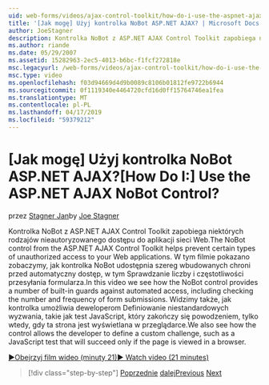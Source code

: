 ```yaml
---
uid: web-forms/videos/ajax-control-toolkit/how-do-i-use-the-aspnet-ajax-nobot-control
title: '[Jak mogę] Użyj kontrolka NoBot ASP.NET AJAX? | Microsoft Docs'
author: JoeStagner
description: Kontrolka NoBot z ASP.NET AJAX Control Toolkit zapobiega niektórych rodzajów nieautoryzowanego dostępu do aplikacji sieci Web. W tym filmie pokazano widzimy, jak...
ms.author: riande
ms.date: 05/29/2007
ms.assetid: 15282963-2ec5-4013-b6bc-f1fcf272818e
msc.legacyurl: /web-forms/videos/ajax-control-toolkit/how-do-i-use-the-aspnet-ajax-nobot-control
msc.type: video
ms.openlocfilehash: f03d94669d4d9b0089c8106b01812fe9722b6944
ms.sourcegitcommit: 0f1119340e4464720cfd16d0ff15764746ea1fea
ms.translationtype: MT
ms.contentlocale: pl-PL
ms.lasthandoff: 04/17/2019
ms.locfileid: "59379212"
---
```

# <a name="how-do-i-use-the-aspnet-ajax-nobot-control"></a><span data-ttu-id="717d3-105">[Jak mogę] Użyj kontrolka NoBot ASP.NET AJAX?</span><span class="sxs-lookup"><span data-stu-id="717d3-105">[How Do I:] Use the ASP.NET AJAX NoBot Control?</span></span>

<span data-ttu-id="717d3-106">przez [Stagner Jan](https://github.com/JoeStagner)</span><span class="sxs-lookup"><span data-stu-id="717d3-106">by [Joe Stagner](https://github.com/JoeStagner)</span></span>

<span data-ttu-id="717d3-107">Kontrolka NoBot z ASP.NET AJAX Control Toolkit zapobiega niektórych rodzajów nieautoryzowanego dostępu do aplikacji sieci Web.</span><span class="sxs-lookup"><span data-stu-id="717d3-107">The NoBot control from the ASP.NET AJAX Control Toolkit helps prevent certain types of unauthorized access to your Web applications.</span></span> <span data-ttu-id="717d3-108">W tym filmie pokazano zobaczymy, jak kontrolka NoBot udostępnia szereg wbudowanych chroni przed automatyczny dostęp, w tym Sprawdzanie liczby i częstotliwości przesyłania formularza.</span><span class="sxs-lookup"><span data-stu-id="717d3-108">In this video we see how the NoBot control provides a number of built-in guards against automated access, including checking the number and frequency of form submissions.</span></span> <span data-ttu-id="717d3-109">Widzimy także, jak kontrolka umożliwia deweloperom Definiowanie niestandardowych wyzwania, takie jak test JavaScript, który zakończy się powodzeniem, tylko wtedy, gdy ta strona jest wyświetlana w przeglądarce.</span><span class="sxs-lookup"><span data-stu-id="717d3-109">We also see how the control allows the developer to define a custom challenge, such as a JavaScript test that will succeed only if the page is viewed in a browser.</span></span>

[<span data-ttu-id="717d3-110">&#9654;Obejrzyj film wideo (minuty 21)</span><span class="sxs-lookup"><span data-stu-id="717d3-110">&#9654; Watch video (21 minutes)</span></span>](https://channel9.msdn.com/Blogs/ASP-NET-Site-Videos/how-do-i-use-the-aspnet-ajax-nobot-control)

> [!div class="step-by-step"]
> <span data-ttu-id="717d3-111">[Poprzednie](how-do-i-use-the-aspnet-ajax-mutuallyexclusive-checkbox-extender.md)
> [dalej](how-do-i-use-the-aspnet-ajax-listsearch-extender.md)</span><span class="sxs-lookup"><span data-stu-id="717d3-111">[Previous](how-do-i-use-the-aspnet-ajax-mutuallyexclusive-checkbox-extender.md)
[Next](how-do-i-use-the-aspnet-ajax-listsearch-extender.md)</span></span>
